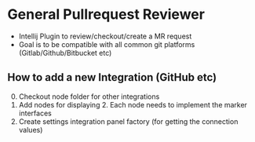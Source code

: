 # General Pullrequest Reviewer

* Intellij Plugin to review/checkout/create a MR request
* Goal is to be compatible with all common git platforms (Gitlab/Github/Bitbucket etc)

## How to add a new Integration (GitHub etc)

0. Checkout node folder for other integrations
1. Add nodes for displaying
   2. Each node needs to implement the marker interfaces
2. Create settings integration panel factory (for getting the connection values)






















